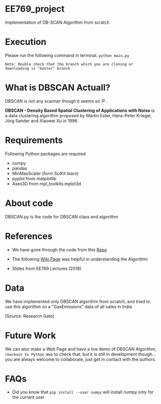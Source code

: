 # EE769_project
Implementation of DB-SCAN Algorithm from scratch

# Execution
Please run the following command in terminal.
`python main.py`

```
Note: Double check that the branch which you are cloning or downloading is "master" branch
```
# What is DBSCAN Actuall?
DBSCAN is not any scanner though it seems so :P .

**DBSCAN - Density Based Spatial Clustering of Applications with Noise** is a data clustering algorithm proposed by Martin Ester, Hans-Peter Kriegel, Jörg Sander and Xiaowei Xu in 1996.


# Requirements
Following Python packages are required
* numpy
* pandas
* MinMaxScaler (form SciKit learn)
* pyplot from matplotlib
* Axes3D from mpl_toolkits.mplot3d

# About code
DBSCAN.py is the code for DBSCAN class and algorithm

# References
* We have gone through the code from this [Repo](https://github.com/madhug-nadig/Machine-Learning-Algorithms-from-Scratch)

* The following [Wiki Page](https://en.wikipedia.org/wiki/DBSCAN) was helpful in understanding the Algorithm

* Slides from EE769 Lectures (2018)

# Data
We have implemented only DBSCAN algorithm from scratch, and tried to use this algorithm on a "GasEmissions" data of all sates in India

[Source: Research Gate]

# Future Work
We can also make a Web Page and have a live demo of DBSCAN Algorithm, `checkout to Python_Web` to check that, but it is still in development though... you are always welcome to collaborate, just get in contact with the authors.

# FAQs
* Did you know that `pip install --user numpy` will install numpy only for the current user
